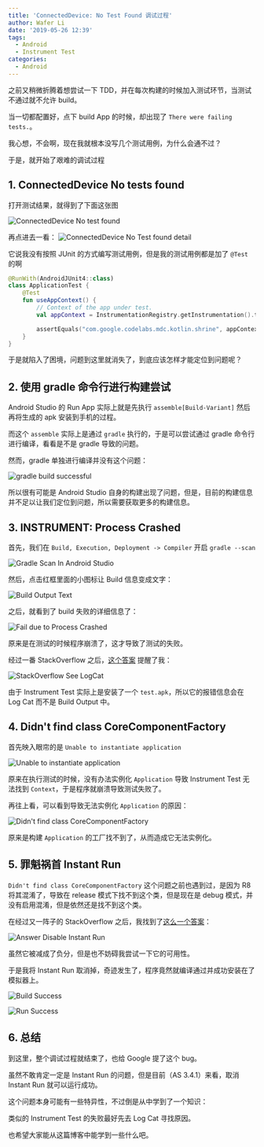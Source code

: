 ```yaml
---
title: 'ConnectedDevice: No Test Found 调试过程'
author: Wafer Li
date: '2019-05-26 12:39'
tags:
  - Android
  - Instrument Test
categories:
  - Android
---
```


之前又稍微折腾着想尝试一下 TDD，并在每次构建的时候加入测试环节，当测试不通过就不允许 build。

当一切都配置好，点下 build App 的时候，却出现了 `There were failing tests.`。

我心想，不会啊，现在我就根本没写几个测试用例，为什么会通不过？

于是，就开始了艰难的调试过程

<!-- more -->

## 1. ConnectedDevice No tests found

打开测试结果，就得到了下面这张图

![ConnectedDevice No test found](../../images/connecteddevice-no-test-found-调试过程/connecteddevice-no-test-found.png)

再点进去一看：
![ConnectedDevice No Test found detail](../../images/connecteddevice-no-test-found-调试过程/connecteddevice-no-tests-found-detail.png)

它说我没有按照 JUnit 的方式编写测试用例，但是我的测试用例都是加了 `@Test` 的啊

```kotlin
@RunWith(AndroidJUnit4::class)
class ApplicationTest {
    @Test
    fun useAppContext() {
        // Context of the app under test.
        val appContext = InstrumentationRegistry.getInstrumentation().targetContext

        assertEquals("com.google.codelabs.mdc.kotlin.shrine", appContext.packageName)
    }
}
```

于是就陷入了困境，问题到这里就消失了，到底应该怎样才能定位到问题呢？

## 2. 使用 gradle 命令行进行构建尝试

Android Studio 的 Run App 实际上就是先执行 `assemble[Build-Variant]` 然后再将生成的 apk 安装到手机的过程。

而这个 `assemble` 实际上是通过 `gradle` 执行的，于是可以尝试通过 gradle 命令行进行编译，看看是不是 gradle 导致的问题。

然而，gradle 单独进行编译并没有这个问题：

![gradle build successful](/images/connecteddevice-no-test-found-调试过程/gradle-build-successful.png)


所以很有可能是 Android Studio 自身的构建出现了问题，但是，目前的构建信息并不足以让我们定位到问题，所以需要获取更多的构建信息。

## 3. INSTRUMENT: Process Crashed

首先，我们在 `Build, Execution, Deployment -> Compiler` 开启 `gradle --scan`

![Gradle Scan In Android Studio](../../images/connecteddevice-no-test-found-调试过程/gradle-scan-in-android-studio.png)

然后，点击红框里面的小图标让 Build 信息变成文字：

![Build Output Text](../../images/connecteddevice-no-test-found-调试过程/build-output-text.png)

之后，就看到了 build 失败的详细信息了：

![Fail due to Process Crashed](../../images/connecteddevice-no-test-found-调试过程/fail-due-to-process-crash.png)

原来是在测试的时候程序崩溃了，这才导致了测试的失败。

经过一番 StackOverflow 之后，[这个答案](https://stackoverflow.com/a/21611370) 提醒了我：

![StackOverflow See LogCat](../../images/connecteddevice-no-test-found-调试过程/stackoverflow-see-logcat.png)

由于 Instrument Test 实际上是安装了一个 `test.apk`，所以它的报错信息会在 Log Cat 而不是 Build Output 中。

## 4. Didn't find class CoreComponentFactory

首先映入眼帘的是 `Unable to instantiate application`

![Unable to instantiate application](../../images/connecteddevice-no-test-found-调试过程/unable-to-instantiate-application.png)

原来在执行测试的时候，没有办法实例化 `Application` 导致 Instrument Test 无法找到 `Context`，于是程序就崩溃导致测试失败了。

再往上看，可以看到导致无法实例化 `Application` 的原因：

![Didn't find class CoreComponentFactory](../../images/connecteddevice-no-test-found-调试过程/didn-t-find-class-corecomponentfactory.png)

原来是构建 `Application` 的工厂找不到了，从而造成它无法实例化。

## 5. 罪魁祸首 Instant Run

`Didn't find class CoreComponentFactory` 这个问题之前也遇到过，是因为 R8 将其混淆了，导致在 release 模式下找不到这个类，但是现在是 debug 模式，并没有启用混淆，但是依然还是找不到这个类。

在经过又一阵子的 StackOverflow 之后，我找到了[这么一个答案](https://stackoverflow.com/a/56186821)：

![Answer Disable Instant Run](../../images/connecteddevice-no-test-found-调试过程/answer-disable-instant-run.png)

虽然它被减成了负分，但是也不妨碍我尝试一下它的可用性。

于是我将 Instant Run 取消掉，奇迹发生了，程序竟然就编译通过并成功安装在了模拟器上。

![Build Success](../../images/connecteddevice-no-test-found-调试过程/build-success.png)

![Run Success](../../images/connecteddevice-no-test-found-调试过程/run-success.png)

## 6. 总结

到这里，整个调试过程就结束了，也给 Google 提了这个 bug。

虽然不敢肯定一定是 Instant Run 的问题，但是目前（AS 3.4.1）来看，取消 Instant Run 就可以运行成功。

这个问题本身可能有一些特异性，不过倒是从中学到了一个知识：

类似的 Instrument Test 的失败最好先去 Log Cat 寻找原因。

也希望大家能从这篇博客中能学到一些什么吧。
